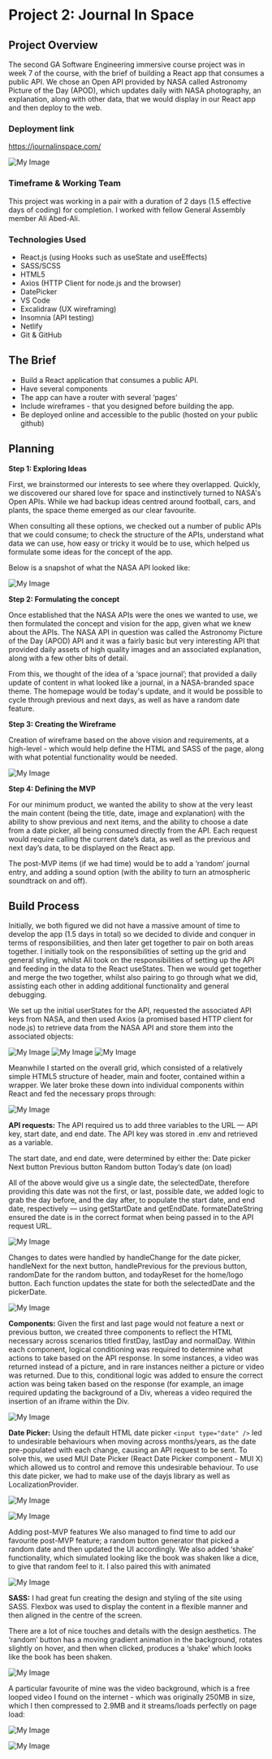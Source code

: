 <h1>Project 2: Journal In Space</h1>

<h2>Project Overview</h2>

The second GA Software Engineering immersive course project was in week 7 of the course, with the brief of building a React app that consumes a public API.  We chose an Open API provided by NASA called Astronomy Picture of the Day (APOD), which updates daily with NASA photography, an explanation, along with other data, that we would display in our React app and then deploy to the web.

<h3>Deployment link</h3>

https://journalinspace.com/

![My Image](src/images/nasa2.png)

<h3>Timeframe & Working Team</h3>

This project was working in a pair with a duration of 2 days (1.5 effective days of coding) for completion.  I worked with fellow General Assembly member Ali Abed-Ali. 

<h3>Technologies Used</h3>

- React.js (using Hooks such as useState and useEffects)
- SASS/SCSS
- HTML5
- Axios (HTTP Client for node.js and the browser)
- DatePicker
- VS Code
- Excalidraw (UX wireframing)
- Insomnia (API testing)
- Netlify
- Git & GitHub

<h2>The Brief</h2>

- Build a React application that consumes a public API.
- Have several components
- The app can have a router with several ‘pages’
- Include wireframes - that you designed before building the app.
- Be deployed online and accessible to the public (hosted on your public github)

<h2>Planning</h2>

<b>Step 1: Exploring Ideas</b>

First, we brainstormed our interests to see where they overlapped. Quickly, we discovered our shared love for space and instinctively turned to NASA's Open APIs. While we had backup ideas centred around football, cars, and plants, the space theme emerged as our clear favourite.

When consulting all these options, we checked out a number of public APIs that we could consume; to check the structure of the APIs, understand what data we can use, how easy or tricky it would be to use, which helped us formulate some ideas for the concept of the app.

Below is a snapshot of what the NASA API looked like:

![My Image](src/images/image14.png)

<b>Step 2: Formulating the concept</b>

Once established that the NASA APIs were the ones we wanted to use, we then formulated the concept and vision for the app, given what we knew about the APIs.  The NASA API in question was called the Astronomy Picture of the Day (APOD) API and it was a fairly basic but very interesting API that provided daily assets of high quality images and an associated explanation, along with a few other bits of detail.

From this, we thought of the idea of a ‘space journal’; that provided a daily update of content in what looked like a journal, in a NASA-branded space theme.  The homepage would be today's update, and it would be possible to cycle through previous and next days, as well as have a random date feature.

<b>Step 3: Creating the Wireframe</b>

Creation of wireframe based on the above vision and requirements, at a high-level - which would help define the HTML and SASS of the page, along with what potential functionality would be needed.

![My Image](src/images/image7.png)

<b>Step 4: Defining the MVP</b>

For our minimum product, we wanted the ability to show at the very least the main content (being the title, date, image and explanation) with the ability to show previous and next items, and the ability to choose a date from a date picker, all being consumed directly from the API.  Each request would require calling the current date’s data, as well as the previous and next day’s data, to be displayed on the React app.

The post-MVP items (if we had time) would be to add a ‘random’ journal entry, and adding a sound option (with the ability to turn an atmospheric soundtrack on and off).

<h2>Build Process</h2>

Initially, we both figured we did not have a massive amount of time to develop the app (1.5 days in total) so we decided to divide and conquer in terms of responsibilities, and then later get together to pair on both areas together.  I initially took on the responsibilities of setting up the grid and general styling, whilst Ali took on the responsibilities of setting up the API and feeding in the data to the React useStates.  Then we would get together and merge the two together, whilst also pairing to go through what we did, assisting each other in adding additional functionality and general debugging.

We set up the initial userStates for the API, requested the associated API keys from NASA, and then used Axios (a promised based HTTP client for node.js) to retrieve data from the NASA API and store them into the associated objects:

![My Image](src/images/image3.png)
![My Image](src/images/image11.png)
![My Image](src/images/image17.png)

Meanwhile I started on the overall grid, which consisted of a relatively simple HTML5 structure of header, main and footer, contained within a wrapper.  We later broke these down into individual components within React and fed the necessary props through:

![My Image](src/images/image16.png)

<b>API requests:</b>
The API required us to add three variables to the URL — API key, start date, and end date.  The API key was stored in .env and retrieved as a variable.

The start date, and end date, were determined by either the:
Date picker
Next button
Previous button
Random button
Today’s date (on load)

All of the above would give us a single date, the selectedDate, therefore providing this date was not the first, or last, possible date, we added logic to grab the day before, and the day after, to populate the start date, and end date, respectively — using getStartDate and getEndDate.
formateDateString ensured the date is in the correct format when being passed in to the API request URL.

![My Image](src/images/image9.png)

Changes to dates were handled by handleChange for the date picker, handleNext for the next button, handlePrevious for the previous button, randomDate for the random button, and todayReset for the home/logo button. Each function updates the state for both the selectedDate and the pickerDate.

![My Image](src/images/image4.png)

<b>Components:</b>
Given the first and last page would not feature a next or previous button, we created three components to reflect the HTML necessary across scenarios titled firstDay, lastDay and normalDay.
Within each component, logical conditioning was required to determine what actions to take based on the API response. In some instances, a video was returned instead of a picture, and in rare instances neither a picture or video was returned. Due to this, conditional logic was added to ensure the correct action was being taken based on the response (for example, an image required updating the background of a Div, whereas a video required the insertion of an iframe within the Div.

![My Image](src/images/image18.png)

<b>Date Picker:</b>
Using the default HTML date picker ```<input type="date" />``` led to undesirable behaviours when moving across months/years, as the date pre-populated with each change, causing an API request to be sent. To solve this, we used MUI Date Picker (React Date Picker component - MUI X) which allowed us to control and remove this undesirable behaviour. To use this date picker, we had to make use of the dayjs library as well as LocalizationProvider.

![My Image](src/images/image5.png)

![My Image](src/images/image13.png)

Adding post-MVP features
We also managed to find time to add our favourite post-MVP feature; a random button generator that picked a random date and then updated the UI accordingly.  We also added ‘shake’ functionality, which simulated looking like the book was shaken like a dice, to give that random feel to it.  I also paired this with animated

![My Image](src/images/image2.png)

<b>SASS:</b>
I had great fun creating the design and styling of the site using SASS.  Flexbox was used to display the content in a flexible manner and then aligned in the centre of the screen. 

There are a lot of nice touches and details with the design aesthetics. The ‘random’ button has a moving gradient animation in the background, rotates slightly on hover, and then when clicked, produces a ‘shake’ which looks like the book has been shaken.

![My Image](src/images/image12.png)

A particular favourite of mine was the video background, which is a free looped video I found on the internet - which was originally 250MB in size, which I then compressed to 2.9MB and it streams/loads perfectly on page load:

![My Image](src/images/image12.png)

![My Image](src/images/image1.gif)










